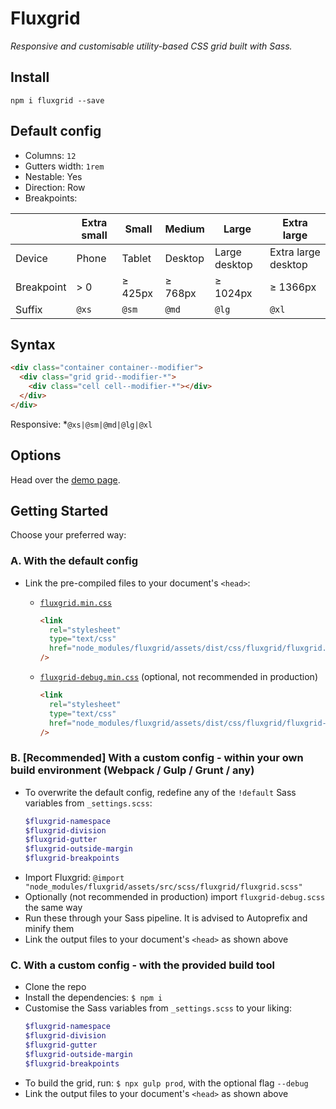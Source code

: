 # Fluxgrid

_Responsive and customisable utility-based CSS grid built with Sass._

## Install

```
npm i fluxgrid --save
```

## Default config

- Columns: `12`
- Gutters width: `1rem`
- Nestable: Yes
- Direction: Row
- Breakpoints:

|            | Extra small | Small   | Medium  | Large         | Extra large         |
| ---------- | ----------- | ------- | ------- | ------------- | ------------------- |
| Device     | Phone       | Tablet  | Desktop | Large desktop | Extra large desktop |
| Breakpoint | > 0         | ≥ 425px | ≥ 768px | ≥ 1024px      | ≥ 1366px            |
| Suffix     | `@xs`       | `@sm`   | `@md`   | `@lg`         | `@xl`               |

## Syntax

```html
<div class="container container--modifier">
  <div class="grid grid--modifier-*">
    <div class="cell cell--modifier-*"></div>
  </div>
</div>
```

Responsive: \*`@xs|@sm|@md|@lg|@xl`

## Options

Head over the [demo page](https://johanmouchet.github.io/fluxgrid/index.html).

## Getting Started

Choose your preferred way:

### A. With the default config

- Link the pre-compiled files to your document's `<head>`:

  - [`fluxgrid.min.css`](https://github.com/JohanMouchet/fluxgrid/blob/master/assets/dist/css/fluxgrid.min.css)

    ```html
    <link
      rel="stylesheet"
      type="text/css"
      href="node_modules/fluxgrid/assets/dist/css/fluxgrid/fluxgrid.min.css"
    />
    ```

  - [`fluxgrid-debug.min.css`](https://github.com/JohanMouchet/fluxgrid/blob/master/assets/dist/css/fluxgrid-debug.min.css) (optional, not recommended in production)

    ```html
    <link
      rel="stylesheet"
      type="text/css"
      href="node_modules/fluxgrid/assets/dist/css/fluxgrid/fluxgrid-debug.min.css"
    />
    ```

### B. [Recommended] With a custom config - within your own build environment (Webpack / Gulp / Grunt / any)

- To overwrite the default config, redefine any of the `!default` Sass variables from `_settings.scss`:
  ```scss
  $fluxgrid-namespace
  $fluxgrid-division
  $fluxgrid-gutter
  $fluxgrid-outside-margin
  $fluxgrid-breakpoints
  ```
- Import Fluxgrid: `@import "node_modules/fluxgrid/assets/src/scss/fluxgrid/fluxgrid.scss"`
- Optionally (not recommended in production) import `fluxgrid-debug.scss` the same way
- Run these through your Sass pipeline. It is advised to Autoprefix and minify them
- Link the output files to your document's `<head>` as shown above

### C. With a custom config - with the provided build tool

- Clone the repo
- Install the dependencies: `$ npm i`
- Customise the Sass variables from `_settings.scss` to your liking:
  ```scss
  $fluxgrid-namespace
  $fluxgrid-division
  $fluxgrid-gutter
  $fluxgrid-outside-margin
  $fluxgrid-breakpoints
  ```
- To build the grid, run: `$ npx gulp prod`, with the optional flag `--debug`
- Link the output files to your document's `<head>` as shown above
